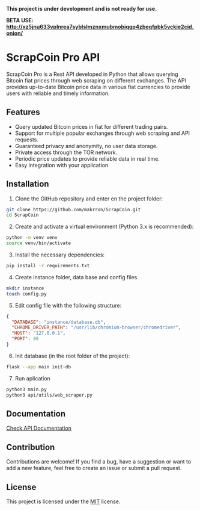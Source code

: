 **This project is under development and is not ready for use.**


**BETA USE: http://xz5jnu633vplnrea7syblslmznxmubmobiqgp4zbeqfpbk5vckie2cid.onion/**


# ScrapCoin Pro API
ScrapCoin Pro is a Rest API developed in Python that allows querying Bitcoin fiat prices through web scraping on different exchanges. The API provides up-to-date Bitcoin price data in various fiat currencies to provide users with reliable and timely information.

## Features

- Query updated Bitcoin prices in fiat for different trading pairs.
- Support for multiple popular exchanges through web scraping and API requests.
- Guaranteed privacy and anonymity, no user data storage.
- Private access through the TOR network.
- Periodic price updates to provide reliable data in real time.
- Easy integration with your application


## Installation
1. Clone the GitHub repository and enter en the project folder:

```bash
git clone https://github.com/makrron/ScrapCoin.git
cd ScrapCoin
```

2. Create and activate a virtual environment (Python 3.x is recommended):

```bash
python -m venv venv
source venv/bin/activate
```

3. Install the necessary dependencies:
```bash
pip install -r requirements.txt
```

4. Create instance folder, data base and config files
```bash
mkdir instance
touch config.py
```
5. Edit config file with the following structure:
```json
{
  "DATABASE": "instance/database.db",
  "CHROME_DRIVER_PATH": "/usr/lib/chromium-browser/chromedriver",
  "HOST": "127.0.0.1",
  "PORT": 80
}
```

6. Init database (in the root folder of the project):
```bash
flask --app main init-db
```

7. Run aplication
```bash
python3 main.py
python3 api/utils/web_scraper.py
```


## Documentation
[Check API Documentation](https://scrapcoinpro.gitbook.io/scrapcoin/)

## Contribution
Contributions are welcome! If you find a bug, have a suggestion or want to add a new feature, feel free to create an issue or submit a pull request.

## License
This project is licensed under the [MIT](https://choosealicense.com/licenses/mit/) license.
